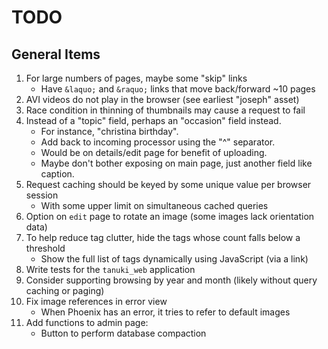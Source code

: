 # TODO

## General Items

1. For large numbers of pages, maybe some "skip" links
    - Have `&laquo;` and `&raquo;` links that move back/forward ~10 pages
1. AVI videos do not play in the browser (see earliest "joseph" asset)
1. Race condition in thinning of thumbnails may cause a request to fail
1. Instead of a "topic" field, perhaps an "occasion" field instead.
    - For instance, "christina birthday".
    - Add back to incoming processor using the "^" separator.
    - Would be on details/edit page for benefit of uploading.
    - Maybe don't bother exposing on main page, just another field like caption.
1. Request caching should be keyed by some unique value per browser session
    - With some upper limit on simultaneous cached queries
1. Option on `edit` page to rotate an image (some images lack orientation data)
1. To help reduce tag clutter, hide the tags whose count falls below a threshold
    - Show the full list of tags dynamically using JavaScript (via a link)
1. Write tests for the `tanuki_web` application
1. Consider supporting browsing by year and month (likely without query caching or paging)
1. Fix image references in error view
    - When Phoenix has an error, it tries to refer to default images
1. Add functions to admin page:
    - Button to perform database compaction
